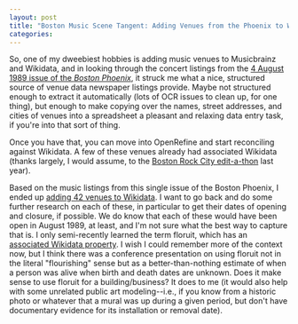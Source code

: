 ```yaml
---
layout: post
title: "Boston Music Scene Tangent: Adding Venues from the Phoenix to Wikidata"
categories:
---
```


So, one of my dweebiest hobbies is adding music venues to Musicbrainz and Wikidata, and in looking through the concert listings from the [4 August 1989 issue of the _Boston Phoenix_](https://archive.org/details/sim_boston-phoenix_august-04-10-1989_18_31/page/n87), it struck me what a nice, structured source of venue data newspaper listings provide.  Maybe not structured enough to extract it automatically (lots of OCR issues to clean up, for one thing), but enough to make copying over the names, street addresses, and cities of venues into a spreadsheet a pleasant and relaxing data entry task, if you're into that sort of thing.

Once you have that, you can move into OpenRefine and start reconciling against Wikidata. A few of these venues already had associated Wikidata (thanks largely, I would assume, to the [Boston Rock City edit-a-thon](https://www.wikidata.org/wiki/Wikidata:WikiProject_Linked_Data_for_Production/Arthur_Freedman_Collection_Project) last year).

Based on the music listings from this single issue of the Boston Phoenix, I ended up [adding 42 venues to Wikidata](https://editgroups.toolforge.org/b/OR/7097365728c/). I want to go back and do some further research on each of these, in particular to get their dates of opening and closure, if possible. We do know that each of these would have been open in August 1989, at least, and I'm not sure what the best way to capture that is. I only semi-recently learned the term floruit, which has an [associated Wikidata property](https://www.wikidata.org/wiki/Property:P1317). I wish I could remember more of the context now, but I think there was a conference presentation on using floruit not in the literal "flourishing" sense but as a better-than-nothing estimate of when a person was alive when birth and death dates are unknown. Does it make sense to use floruit for a building/business? It does to me (it would also help with some unrelated public art modeling--i.e., if you know from a historic photo or whatever that a mural was up during a given period, but don't have documentary evidence for its installation or removal date). 
